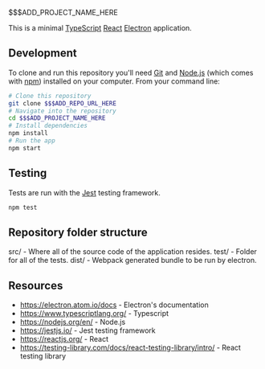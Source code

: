 $$$ADD_PROJECT_NAME_HERE

This is a minimal [TypeScript](https://www.typescriptlang.org) [React](https://reactjs.org/) [Electron](https://electron.atom.io/docs)  application.

## Development

To clone and run this repository you'll need [Git](https://git-scm.com) and [Node.js](https://nodejs.org/en/download/) (which comes with [npm](http://npmjs.com)) installed on your computer. From your command line:

```bash
# Clone this repository
git clone $$$ADD_REPO_URL_HERE
# Navigate into the repository
cd $$$ADD_PROJECT_NAME_HERE
# Install dependencies
npm install
# Run the app
npm start
```

## Testing

Tests are run with the [Jest](https://jestjs.io/) testing framework.

```bash
npm test
```

## Repository folder structure
src/ - Where all of the source code of the application resides.
test/ - Folder for all of the tests.
dist/ - Webpack generated bundle to be run by electron.

## Resources
- https://electron.atom.io/docs - Electron's documentation
- https://www.typescriptlang.org/ - Typescript
- https://nodejs.org/en/ - Node.js
- https://jestjs.io/ - Jest testing framework
- https://reactjs.org/ - React
- https://testing-library.com/docs/react-testing-library/intro/ - React testing library
